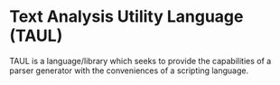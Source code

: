 # Text Analysis Utility Language (TAUL)
TAUL is a language/library which seeks to provide the capabilities of a parser generator with the conveniences of a scripting language.